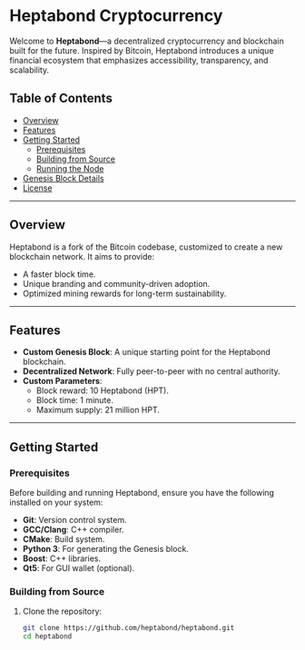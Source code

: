 # Heptabond Cryptocurrency

Welcome to **Heptabond**—a decentralized cryptocurrency and blockchain built for the future. Inspired by Bitcoin, Heptabond introduces a unique financial ecosystem that emphasizes accessibility, transparency, and scalability.

## Table of Contents
- [Overview](#overview)
- [Features](#features)
- [Getting Started](#getting-started)
  - [Prerequisites](#prerequisites)
  - [Building from Source](#building-from-source)
  - [Running the Node](#running-the-node)
- [Genesis Block Details](#genesis-block-details)
- [License](#license)

---

## Overview

Heptabond is a fork of the Bitcoin codebase, customized to create a new blockchain network. It aims to provide:
- A faster block time.
- Unique branding and community-driven adoption.
- Optimized mining rewards for long-term sustainability.

---

## Features

- **Custom Genesis Block**: A unique starting point for the Heptabond blockchain.
- **Decentralized Network**: Fully peer-to-peer with no central authority.
- **Custom Parameters**:
  - Block reward: 10 Heptabond (HPT).
  - Block time: 1 minute.
  - Maximum supply: 21 million HPT.

---

## Getting Started

### Prerequisites

Before building and running Heptabond, ensure you have the following installed on your system:
- **Git**: Version control system.
- **GCC/Clang**: C++ compiler.
- **CMake**: Build system.
- **Python 3**: For generating the Genesis block.
- **Boost**: C++ libraries.
- **Qt5**: For GUI wallet (optional).

### Building from Source

1. Clone the repository:
   ```bash
   git clone https://github.com/heptabond/heptabond.git
   cd heptabond
